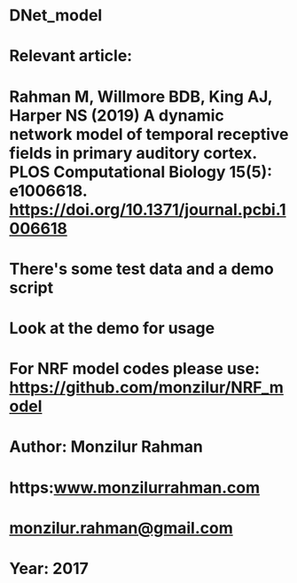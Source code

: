 # DNet_model
#
# Relevant article:
# Rahman M, Willmore BDB, King AJ, Harper NS (2019) A dynamic network model of temporal receptive fields in primary auditory cortex. PLOS Computational Biology 15(5): e1006618. https://doi.org/10.1371/journal.pcbi.1006618
#
# There's some test data and a demo script
# Look at the demo for usage
#
# For NRF model codes please use: https://github.com/monzilur/NRF_model
#
# Author: Monzilur Rahman
# https:www.monzilurrahman.com
# monzilur.rahman@gmail.com
# Year: 2017
